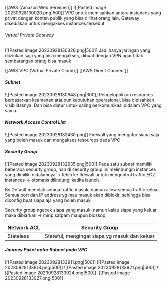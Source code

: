 [[AWS (Amazon Web Services)]]
![[Pasted image 20230928130020.png|500]]
VPC untuk memisahkan antara instances yang privat dengan konten publik yang bisa dilihat orang lain. Gateway disediakan untuk mengakses instances tersebut

###### Virtual Private Gateway
![[Pasted image 20230928130328.png|500]]
Jadi hanya jaringan yang diizinkan saja yang bisa mengakses, dibuat dengan VPN agar tidak sembarangan orang bisa masuk

[[AWS VPC (Virtual Private Cloud)]]
[[AWS Direct Connect]]

##### Subnet
![[Pasted image 20230928130948.png|300]]
Pengelopokkan resources berdasarkan keamanan ataupun kebutuhan operasional, bisa dipisahkan visibilitasnya. Dan bisa diatur untuk saling berkomunikasi didalam VPC yang sama.

##### Network Access Control List
![[Pasted image 20230928132430.png]]
Firewall yang mengatur siapa saja yang boleh masuk dan mengakses resources pada VPC

##### Security Group
![[Pasted image 20230928132935.png|500]]
Pada satu subnet memiliki beberapa security group, nah di security group ini melindungin instances yang dimiliki didalamnya -> lebih ke firewall untuk mengontrol traffic EC2 instances -> otomatis dilindungi ketika launch

By Default menolak semua traffic masuk, namun allow semua traffic keluar. Semua port dan IP address yg mau masuk akan diblokir, sehingga bisa diconfig buat siapa aja yang boleh masuk

Security group ngecek siapa yang masuk, namun kalau siapa yang keluar maka dibiarkan -> mirip satpam maupun bioskop

| Network ACL | Security Group                                |
| ----------- | --------------------------------------------- |
| Stateless   | Stateful, mengingat siapa yg masuk dan keluar |

##### Journey Paket antar Subnet pada VPC
![[Pasted image 20230928133911.png|500]]
![[Pasted image 20230928133918.png|500]]
![[Pasted image 20230928133921.png|500]]
![[Pasted image 20230928133924.png|500]]
![[Pasted image 20230928133927.png|500]]